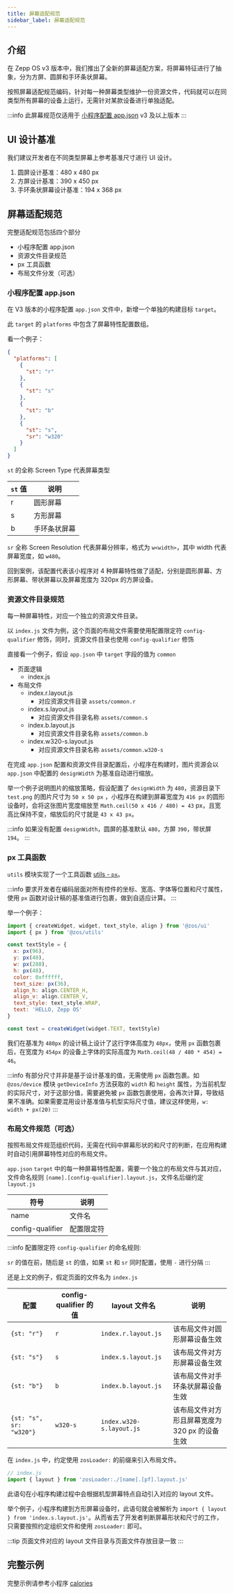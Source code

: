```yaml
---
title: 屏幕适配规范
sidebar_label: 屏幕适配规范
---
```


## 介绍

在 Zepp OS v3 版本中，我们推出了全新的屏幕适配方案，将屏幕特征进行了抽象，分为方屏、圆屏和手环条状屏幕。

按照屏幕适配规范编码，针对每一种屏幕类型维护一份资源文件，代码就可以在同类型所有屏幕的设备上运行，无需针对某款设备进行单独适配。

:::info
此屏幕规范仅适用于 [小程序配置 app.json](./../../../reference/app-json.mdx) v3 及以上版本
:::

## UI 设计基准

我们建议开发者在不同类型屏幕上参考基准尺寸进行 UI 设计。

1. 圆屏设计基准：480 x 480 px
2. 方屏设计基准：390 x 450 px
3. 手环条状屏幕设计基准：194 x 368 px

## 屏幕适配规范

完整适配规范包括四个部分

- 小程序配置 app.json
- 资源文件目录规范
- px 工具函数
- 布局文件分发（可选）

### 小程序配置 app.json

在 V3 版本的小程序配置 `app.json` 文件中，新增一个单独的构建目标 `target`。

此 `target` 的 `platforms` 中包含了屏幕特性配置数组。

看一个例子：

```json
{
  "platforms": [
    {
      "st": "r"
    },
    {
      "st": "s"
    },
    {
      "st": "b"
    },
    {
      "st": "s",
      "sr": "w320"
    }
  ]
}
```

`st` 的全称 Screen Type 代表屏幕类型

| `st` 值 | 说明         |
| ------- | ------------ |
| r       | 圆形屏幕     |
| s       | 方形屏幕     |
| b       | 手环条状屏幕 |

`sr` 全称 Screen Resolution 代表屏幕分辨率，格式为 `w<width>`，其中 width 代表屏幕宽度，如 `w480`。

回到案例，该配置代表该小程序对 4 种屏幕特性做了适配，分别是圆形屏幕、方形屏幕、带状屏幕以及屏幕宽度为 320px 的方屏设备。

### 资源文件目录规范

每一种屏幕特性，对应一个独立的资源文件目录。

以 `index.js` 文件为例，这个页面的布局文件需要使用配置限定符 `config-qualifier` 修饰，同时，资源文件目录也使用 `config-qualifier` 修饰

直接看一个例子，假设 `app.json` 中 `target` 字段的值为 `common`

- 页面逻辑
  - index.js
- 布局文件
  - index.r.layout.js
    - 对应资源文件目录 `assets/common.r`
  - index.s.layout.js
    - 对应资源文件目录名称 `assets/common.s`
  - index.b.layout.js
    - 对应资源文件目录名称 `assets/common.b`
  - index.w320-s.layout.js
    - 对应资源文件目录名称 `assets/common.w320-s`

在完成 `app.json` 配置和资源文件目录配置后，小程序在构建时，图片资源会以 `app.json` 中配置的 `designWidth` 为基准自动进行缩放。

举一个例子说明图片的缩放策略，假设配置了 `designWidth` 为 `480`，资源目录下 `test.png` 的图片尺寸为 `50 x 50 px` ，小程序在构建到屏幕宽度为 `416 px` 的圆形设备时，会将这张图片宽度缩放至 `Math.ceil(50 x 416 / 480) = 43` px，且宽高比保持不变，缩放后的尺寸就是 `43 x 43 px`。

:::info
如果没有配置 `designWidth`，圆屏的基准默认 `480`，方屏 `390`，带状屏 `194`。
:::

### px 工具函数

`utils` 模块实现了一个工具函数 [utils - `px`](../../../reference/device-app-api/newAPI/utils/px.mdx)。

:::info
要求开发者在编码层面对所有控件的坐标、宽高、字体等位置和尺寸属性，使用 `px` 函数对设计稿的基准值进行包裹，做到自适应计算。
:::

举一个例子：

```js
import { createWidget, widget, text_style, align } from '@zos/ui'
import { px } from '@zos/utils'

const textStyle = {
  x: px(96),
  y: px(40),
  w: px(288),
  h: px(48),
  color: 0xffffff,
  text_size: px(36),
  align_h: align.CENTER_H,
  align_v: align.CENTER_V,
  text_style: text_style.WRAP,
  text: 'HELLO, Zepp OS'
}

const text = createWidget(widget.TEXT, textStyle)
```

我们在基准为 `480px` 的设计稿上设计了这行字体高度为 `48px`，使用 `px` 函数包裹后，在宽度为 `454px` 的设备上字体的实际高度为 `Math.ceil(48 / 480 * 454) = 46`。

:::info
有部分尺寸并非是基于设计基准的值，无需使用 `px` 函数包裹。如 `@zos/device` 模块 `getDeviceInfo` 方法获取的 `width` 和 `height` 属性，为当前机型的实际尺寸，对于这部分值，需要避免被 `px` 函数包裹使用，会再次计算，导致结果不准确。如果需要混用设计基准值与机型实际尺寸值，建议这样使用，`w: width + px(20)`
:::

### 布局文件规范（可选）

按照布局文件规范组织代码，无需在代码中屏幕形状的和尺寸的判断，在应用构建时自动引用屏幕特性对应的布局文件。

`app.json` `target` 中的每一种屏幕特性配置，需要一个独立的布局文件与其对应，文件命名规则 `[name].[config-qualifier].layout.js`，文件名后缀约定 `layout.js`

| 符号             | 说明       |
| ---------------- | ---------- |
| name             | 文件名     |
| config-qualifier | 配置限定符 |

:::info
配置限定符 `config-qualifier` 的命名规则:

`sr` 的值在前，随后是 `st` 的值，如果 `st` 和 `sr` 同时配置，使用 `-` 进行分隔
:::

还是上文的例子，假定页面的文件名为 `index.js`

| 配置                  | config-qualifier 的值 | layout 文件名            | 说明                                           |
| --------------------- | --------------------- | ------------------------ | ---------------------------------------------- |
| `{st: "r"}`             | `r`                   | `index.r.layout.js`      | 该布局文件对圆形屏幕设备生效                   |
| `{st: "s"}`             | `s`                   | `index.s.layout.js`      | 该布局文件对方形屏幕设备生效                   |
| `{st: "b"}`             | `b`                   | `index.b.layout.js`      | 该布局文件对手环条状屏幕设备生效               |
| `{st: "s", sr: "w320"}` | `w320-s`              | `index.w320-s.layout.js` | 该布局文件对方形且屏幕宽度为 320 px 的设备生效 |

在 `index.js` 中，约定使用 `zosLoader:` 的前缀来引入布局文件。

```js
// index.js
import { layout } from 'zosLoader:./[name].[pf].layout.js'
```

此语句在小程序构建过程中会根据机型屏幕特点自动引入对应的 layout 文件。

举个例子，小程序构建到方形屏幕设备时，此语句就会被解析为 `import { layout } from 'index.s.layout.js'`。从而省去了开发者判断屏幕形状和尺寸的工作，只需要按照约定组织文件和使用 `zosLoader:` 即可。

:::tip
页面文件对应的 layout 文件目录与页面文件存放目录一致
:::

## 完整示例

完整示例请参考小程序 [calories](https://github.com/zepp-health/zeppos-samples/tree/main/application/3.0/calories)

